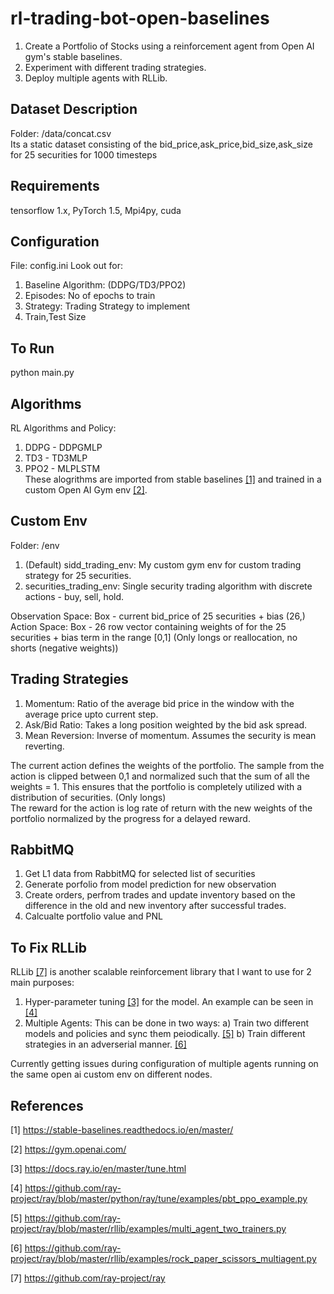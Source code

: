 # rl-trading-bot-open-baselines
1) Create a Portfolio of Stocks using a reinforcement agent from Open AI gym's stable baselines.
2) Experiment with different trading strategies.
3) Deploy multiple agents with RLLib.


## Dataset Description
Folder: /data/concat.csv </br>
Its a static dataset consisting of the bid_price,ask_price,bid_size,ask_size for 25 securities for 1000 timesteps

## Requirements
tensorflow 1.x, PyTorch 1.5, Mpi4py, cuda

## Configuration
File: config.ini
Look out for:
1) Baseline Algorithm: (DDPG/TD3/PPO2)
2) Episodes: No of epochs to train
3) Strategy: Trading Strategy to implement
4) Train,Test Size

## To Run
python main.py

## Algorithms
RL Algorithms and Policy:
1) DDPG - DDPGMLP 
2) TD3 - TD3MLP
3) PPO2 - MLPLSTM </br>
These alogrithms are imported from stable baselines [[1]](#1) and trained in a custom Open AI Gym env [[2]](#2).

## Custom Env
Folder: /env
1) (Default) sidd_trading_env: My custom gym env for custom trading strategy for 25 securities.
2) securities_trading_env: Single security trading algorithm with discrete actions - buy, sell, hold.

Observation Space: Box - current bid_price of 25 securities + bias (26,) </br>
Action Space: Box - 26 row vector containing weights of for the 25 securities + bias term in the range [0,1] (Only longs or reallocation, no shorts (negative weights))

## Trading Strategies
1) Momentum: Ratio of the average bid price in the window with the average price upto current step.
2) Ask/Bid Ratio: Takes a long position weighted by the bid ask spread.
3) Mean Reversion: Inverse of momentum. Assumes the security is mean reverting.

The current action defines the weights of the portfolio. The sample from the action is clipped between 0,1 and normalized such that the sum of all the weights = 1. This ensures that the portfolio is completely utilized with a distribution of securities. (Only longs) </br>
The reward for the action is log rate of return with the new weights of the portfolio normalized by the progress for a delayed reward.

## RabbitMQ
1) Get L1 data from RabbitMQ for selected list of securities
2) Generate porfolio from model prediction for new observation
3) Create orders, perfrom trades and update inventory based on the difference in the old and new inventory after successful trades.
4) Calcualte portfolio value and PNL

## To Fix RLLib
RLLib [[7]](#7) is another scalable reinforcement library that I want to use for 2 main purposes:
1) Hyper-parameter tuning [[3]](#3) for the model. An example can be seen in [[4]](#4)
2) Multiple Agents: This can be done in two ways:
  a) Train two different models and policies and sync them peiodically. [[5]](#5)
  b) Train different strategies in an adverserial manner. [[6]](#6)

Currently getting issues during configuration of multiple agents running on the same open ai custom env on different nodes.




## References
<a id="1">[1]</a> 
https://stable-baselines.readthedocs.io/en/master/

<a id="2">[2]</a>
https://gym.openai.com/

<a id="3">[3]</a>
https://docs.ray.io/en/master/tune.html

<a id="4">[4]</a>
https://github.com/ray-project/ray/blob/master/python/ray/tune/examples/pbt_ppo_example.py

<a id="5">[5]</a>
https://github.com/ray-project/ray/blob/master/rllib/examples/multi_agent_two_trainers.py

<a id="6">[6]</a>
https://github.com/ray-project/ray/blob/master/rllib/examples/rock_paper_scissors_multiagent.py

<a id="7">[7]</a>
https://github.com/ray-project/ray
